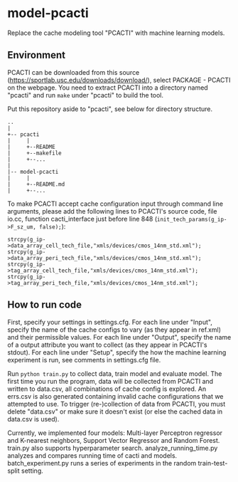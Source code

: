 # model-pcacti
Replace the cache modeling tool "PCACTI" with machine learning models.

## Environment
PCACTI can be downloaded from this source (https://sportlab.usc.edu/downloads/download/), select PACKAGE - PCACTI on the webpage. You need to extract PCACTI into a directory named "pcacti" and run `make` under "pcacti" to build the tool. 

Put this repository aside to "pcacti", see below for directory structure.

```
..
|
+-- pcacti
|     |
|     +--README
|     +--makefile
|     +--...
|
|-- model-pcacti
|     |
|     +--README.md
|     +--...
```

To make PCACTI accept cache configuration input through command line arguments, please add the following lines to PCACTI's source code, file io.cc, function cacti_interface just before line 848 (`init_tech_params(g_ip->F_sz_um, false);`):

```
strcpy(g_ip->data_array_cell_tech_file,"xmls/devices/cmos_14nm_std.xml");
strcpy(g_ip->data_array_peri_tech_file,"xmls/devices/cmos_14nm_std.xml");
strcpy(g_ip->tag_array_cell_tech_file,"xmls/devices/cmos_14nm_std.xml");
strcpy(g_ip->tag_array_peri_tech_file,"xmls/devices/cmos_14nm_std.xml");
```

## How to run code
First, specify your settings in settings.cfg. For each line under "Input", specify the name of the cache configs to vary (as they appear in ref.xml) and their permissible values. For each line under "Output", specify the name of a output attribute you want to collect (as they appear in PCACTI's stdout). For each line under "Setup", specify the how the machine learning experiment is run, see comments in settings.cfg file.

Run `python train.py` to collect data, train model and evaluate model. The first time you run the program, data will be collected from PCACTI and written to data.csv, all combinations of cache config is explored. An errs.csv is also generated containing invalid cache configurations that we attempted to use. To trigger (re-)collection of data from PCACTI, you must delete "data.csv" or make sure it doesn't exist (or else the cached data in data.csv is used).

Currently, we implemented four models: Multi-layer Perceptron regressor and K-nearest neighbors, Support Vector Regressor and Random Forest. train.py also supports hyperparameter search. analyze_running_time.py analyzes and compares running time of cacti and models. batch_experiment.py runs a series of experiments in the random train-test-split setting.